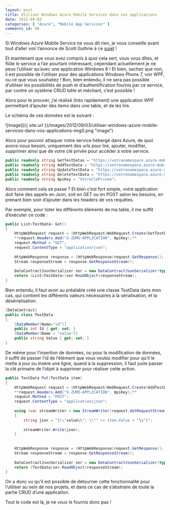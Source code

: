 ```yaml
---
layout: post
title: Utiliser Windows Azure Mobile Services dans vos applications
date: 2012-09-03
categories: [ "Azure", "Mobile App Services" ]
comments_id: 90 
---
```


Si Windows Azure Mobile Service ne vous dit rien, je vous conseille avant tout d’aller voir l’annonce de Scott Guthrie à ce [sujet](http://weblogs.asp.net/scottgu/archive/2012/08/28/announcing-windows-azure-mobile-services.aspx) !

Et maintenant que vous avez compris à quoi cela sert, vous vous dîtes, et flûte le service a l’air pourtant intéressant, cependant actuellement je ne peux l’utiliser qu’avec une application Windows 8 ! Et bien, sachez que non, il est possible de l’utiliser pour des applications Windows Phone 7, voir WPF, ou ce que vous souhaitez ! Bon, bien entendu, il ne sera pas possible d’utiliser les possibilités de push et d’authentification fournis par ce service, par contre un système CRUD bête et méchant, c’est possible !

Alors pour le prouver, j’ai réalisé (très rapidement) une application WPF permettant d’ajouter des items dans une table, et de les lire.

Le schéma de ces données est le suivant :

![image]({{ site.url }}/images/2012/09/03/utiliser-windows-azure-mobile-services-dans-vos-applications-img0.png "image")

Alors pour pouvoir attaquer notre service hébergé dans Azure, de quoi avons-nous besoin, uniquement des urls pour lire, ajouter, modifier, supprimer ainsi que de votre clé privée pour accéder à votre service.

```csharp
public readonly string GetTestDatas = "https://votrenamespace.azure-mobile.net/tables/testdata/";  
public readonly string AddTestData = "https://votrenamespace.azure-mobile.net/tables/testdata/";  
public readonly string UpdateTestData = "https://votrenamespace.azure-mobile.net/tables/testdata/";  
public readonly string DeleteTestData = "https://votrenamespace.azure-mobile.net/tables/testdata/";  
public readonly string ApiKey = "VotreCléPrivée";
```

Alors comment cela se passe ? Et bien c’est fort simple, votre application doit faire des appels en Json, soit en GET ou en POST selon les besoins, en prenant bien soin d’ajouter dans les headers de vos requêtes.

Par exemple, pour lister les différents éléments de ma table, il me suffit d’exécuter ce code :

```csharp
public List<TestData> Get()  
{  
    HttpWebRequest request = (HttpWebRequest)WebRequest.Create(GetTestDatas);  
    **request.Headers.Add("X-ZUMO-APPLICATION", ApiKey);**  
    request.Method = "GET";  
    request.ContentType = "application/json";  
  
    HttpWebResponse response = (HttpWebResponse)request.GetResponse();  
    Stream responseStream = response.GetResponseStream();  
  
    DataContractJsonSerializer ser = new DataContractJsonSerializer(typeof(List<TestData>));  
    return (List<TestData>)ser.ReadObject(responseStream);  
}
```

Bien entendu, il faut avoir au préalable créé une classe TestData dans mon cas, qui contient les différents valeurs nécessaires à la sérialisation, et la désérialisation.

```csharp
[DataContract]  
public class TestData  
{  
    [DataMember(Name="id")]  
    public int Id { get; set; }  
    [DataMember(Name = "value")]  
    public string Value { get; set; }  
}
```

De même pour l’insertion de données, ou pour la modification de données, il suffit de passer l’id de l’élément que vous voulez modifier pour qu’il le mette à jour ou insère une ligne, quand à la suppression, il faut juste passer la clé primaire de l’objet à supprimer pour réaliser cette action.

```csharp
public TestData Put(TestData item)  
{  
    HttpWebRequest request = (HttpWebRequest)WebRequest.Create(AddTestData);  
    **request.Headers.Add("X-ZUMO-APPLICATION", ApiKey);**  
    request.Method = "POST";  
    request.ContentType = "application/json";  
  
    using (var streamWriter = new StreamWriter(request.GetRequestStream()))  
    {  
        string json = "{\\"value\\": \\"" \+ item.Value + "\\"}";  
  
        streamWriter.Write(json);  
    }  
  
  
    HttpWebResponse response = (HttpWebResponse)request.GetResponse();  
    Stream responseStream = response.GetResponseStream();  
  
    DataContractJsonSerializer ser = new DataContractJsonSerializer(typeof(TestData));  
    return (TestData)ser.ReadObject(responseStream);  
}
```

On a donc vu qu’il est possible de détourner cette fonctionnalité pour l’utiliser au sein de nos projets, et dans ce cas de s’abstraire de toute la partie CRUD d’une application.

Tout le code est là, je ne vous le fournis donc pas !
